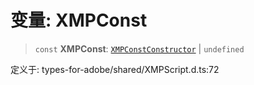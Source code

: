 # 变量: XMPConst

> `const` **XMPConst**: [`XMPConstConstructor`](../interfaces/XMPConstConstructor.md) \| `undefined`

定义于: types-for-adobe/shared/XMPScript.d.ts:72
